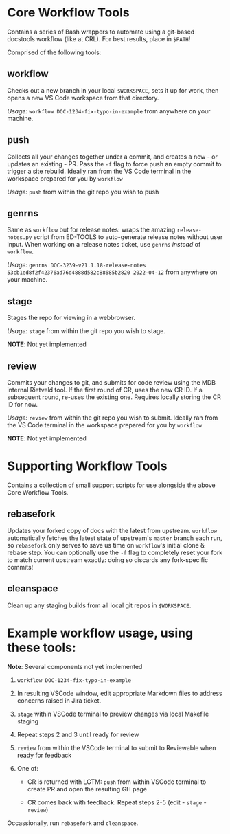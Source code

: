 # Core Workflow Tools
Contains a series of Bash wrappers to automate using a git-based docstools workflow (like at CRL). For best results, 
place in `$PATH`!

Comprised of the following tools:

## workflow
Checks out a new branch in your local `$WORKSPACE`, sets it up for work, then opens a new VS Code workspace from 
that directory.

_Usage:_ `workflow DOC-1234-fix-typo-in-example` from anywhere on your machine.

## push
Collects all your changes together under a commit, and creates a new - or updates an existing - PR. Pass the `-f` flag to
force push an empty commit to trigger a site rebuild. Ideally ran from the VS Code terminal in the workspace
prepared for you by `workflow`

_Usage:_ `push` from within the git repo you wish to push

## genrns
Same as `workflow` but for release notes: wraps the amazing `release-notes.py` script from ED-TOOLS to auto-generate 
release notes without user input. When working on a release notes ticket, use `genrns` _instead_ of `workflow`.

_Usage:_ `genrns DOC-3239-v21.1.18-release-notes 53cb1ed8f2f42376ad76d4888d582c88685b2820 2022-04-12` from anywhere on your machine.

## stage
Stages the repo for viewing in a webbrowser.

_Usage:_ `stage` from within the git repo you wish to stage.

**NOTE**: Not yet implemented

## review
Commits your changes to git, and submits for code review using the MDB internal Rietveld tool. If the first round of CR, 
uses the new CR ID. If a subsequent round, re-uses the existing one. Requires locally storing the CR ID for now.

_Usage:_ `review` from within the git repo you wish to submit. Ideally ran from the VS Code terminal in the workspace 
prepared for you by `workflow`

**NOTE**: Not yet implemented

# Supporting Workflow Tools
Contains a collection of small support scripts for use alongside the above Core Workflow Tools.

## rebasefork
Updates your forked copy of docs with the latest from upstream. `workflow` automatically fetches the latest state of 
upstream's `master` branch each run, so `rebasefork` only serves to save us time on `workflow`'s  initial clone & rebase 
step. You can optionally use the `-f` flag to completely reset your fork to match current upstream exactly: doing so 
discards any fork-specific commits!

## cleanspace
Clean up any staging builds from all local git repos in `$WORKSPACE`.

# Example workflow usage, using these tools:

**Note**: Several components not yet implemented

1. `workflow DOC-1234-fix-typo-in-example`

2. In resulting VSCode window, edit appropriate Markdown files to address concerns raised in Jira ticket.

3. `stage` within VSCode terminal to preview changes via local Makefile staging

4. Repeat steps 2 and 3 until ready for review

5. `review` from within the VSCode terminal to submit to Reviewable when ready for feedback

6. One of:

   - CR is returned with LGTM: `push` from within VSCode terminal to create PR and open the resulting GH page

   - CR comes back with feedback. Repeat steps 2-5 (edit - `stage` - `review`)

Occassionally, run `rebasefork` and `cleanspace`.


